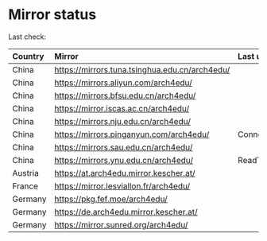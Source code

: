 <script src="./time.js"></script>
# Mirror status
Last check: <script type="text/javascript">localize(1679123801.0249019);</script>

|Country|Mirror|Last update|
|:------|:-----|:----------|
|China|https://mirrors.tuna.tsinghua.edu.cn/arch4edu/|<script type="text/javascript">localize(1679077945);</script>|
|China|https://mirrors.aliyun.com/arch4edu/|<script type="text/javascript">localize(1679077945);</script>|
|China|https://mirrors.bfsu.edu.cn/arch4edu/|<script type="text/javascript">localize(1679077945);</script>|
|China|https://mirror.iscas.ac.cn/arch4edu/|<script type="text/javascript">localize(1679077945);</script>|
|China|https://mirrors.nju.edu.cn/arch4edu/|<script type="text/javascript">localize(1679034847);</script>|
|China|https://mirrors.pinganyun.com/arch4edu/|ConnectionError|
|China|https://mirrors.sau.edu.cn/arch4edu/|<script type="text/javascript">localize(1673850842);</script>|
|China|https://mirrors.ynu.edu.cn/arch4edu/|ReadTimeout|
|Austria|https://at.arch4edu.mirror.kescher.at/|<script type="text/javascript">localize(1679077945);</script>|
|France|https://mirror.lesviallon.fr/arch4edu/|<script type="text/javascript">localize(1679077945);</script>|
|Germany|https://pkg.fef.moe/arch4edu/|<script type="text/javascript">localize(1679077945);</script>|
|Germany|https://de.arch4edu.mirror.kescher.at/|<script type="text/javascript">localize(1679077945);</script>|
|Germany|https://mirror.sunred.org/arch4edu/|<script type="text/javascript">localize(1679077945);</script>|

<script src="./tablefilter/tablefilter.js"></script>
<script src="./table.js"></script>